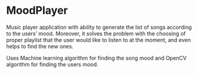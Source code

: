 # MoodPlayer

Music player application with ability to generate the list of songs according to the users’ mood.
Moreover, it solves the problem with the choosing of proper playlist that the user would like to listen to at the moment, 
and even helps to find the new ones. 

Uses Machine learning algorithm for finding the song mood and OpenCV algorithm for finding the users mood.
